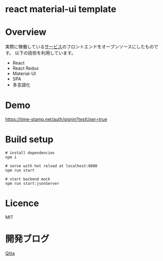 react material-ui template
====

# Overview

実際に稼働している[サービス](https://time-stamp.net/auth/signin?testUser=true)のフロントエンドをオープンソースにしたものです。
以下の技術を利用しています。

- React
- React Redux
- Material-UI
- SPA
- 多言語化

# Demo

https://time-stamp.net/auth/signin?testUser=true

# Build setup

```
# install dependencies
npm i

# serve with hot reload at localhost:8080
npm run start

# start backend mock
npm run start:jsonServer
```

# Licence

MIT

# 開発ブログ

[Qiita](https://qiita.com/takimoto_shotaro)

